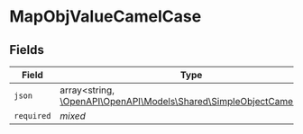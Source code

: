 # MapObjValueCamelCase


## Fields

| Field                                                                                                               | Type                                                                                                                | Required                                                                                                            | Description                                                                                                         |
| ------------------------------------------------------------------------------------------------------------------- | ------------------------------------------------------------------------------------------------------------------- | ------------------------------------------------------------------------------------------------------------------- | ------------------------------------------------------------------------------------------------------------------- |
| `json`                                                                                                              | array<string, [\OpenAPI\OpenAPI\Models\Shared\SimpleObjectCamelCase](../../models/shared/SimpleObjectCamelCase.md)> | :heavy_minus_sign:                                                                                                  | N/A                                                                                                                 |
| `required`                                                                                                          | *mixed*                                                                                                             | :heavy_minus_sign:                                                                                                  | N/A                                                                                                                 |
